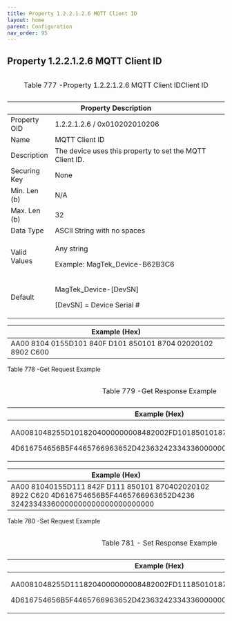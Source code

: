```yaml
---
title: Property 1.2.2.1.2.6 MQTT Client ID
layout: home
parent: Configuration
nav_order: 95
---
```


## Property 1.2.2.1.2.6 MQTT Client ID

<table>
<caption><p>Table 777 -Property 1.2.2.1.2.6 MQTT Client IDClient
ID</p></caption>
<colgroup>
<col style="width: 14%" />
<col style="width: 85%" />
</colgroup>
<thead>
<tr>
<th colspan="2">Property Description</th>
</tr>
</thead>
<tbody>
<tr>
<td>Property OID</td>
<td>1.2.2.1.2.6 / 0x010202010206</td>
</tr>
<tr>
<td>Name</td>
<td>MQTT Client ID</td>
</tr>
<tr>
<td>Description</td>
<td>The device uses this property to set the MQTT Client ID.</td>
</tr>
<tr>
<td>Securing Key</td>
<td>None</td>
</tr>
<tr>
<td>Min. Len (b)</td>
<td>N/A</td>
</tr>
<tr>
<td>Max. Len (b)</td>
<td>32</td>
</tr>
<tr>
<td>Data Type</td>
<td>ASCII String with no spaces</td>
</tr>
<tr>
<td>Valid Values</td>
<td><p>Any string</p>
<p>Example: MagTek_Device-B62B3C6</p></td>
</tr>
<tr>
<td>Default</td>
<td><p>MagTek_Device-[DevSN]</p>
<p>[DevSN] = Device Serial #</p></td>
</tr>
</tbody>
</table>

| Example (Hex)                                               |
|-------------------------------------------------------------|
| AA00 8104 0155D101 840F D101 850101 8704 02020102 8902 C600 |

Table 778 -Get Request Example

<table>
<caption><p>Table 779 -Get Response Example</p></caption>
<colgroup>
<col style="width: 100%" />
</colgroup>
<thead>
<tr>
<th>Example (Hex)</th>
</tr>
</thead>
<tbody>
<tr>
<td><p>AA0081048255D1018204000000008482002FD1018501018704020201028922C620</p>
<p>4D616754656B5F4465766963652D423632423343360000000000000000000000</p></td>
</tr>
</tbody>
</table>

| Example (Hex) |
|----|
| AA00 81040155D111 842F D111 850101 870402020102 8922 C620 4D616754656B5F4465766963652D4236 32423343360000000000000000000000 |

Table 780 -Set Request Example

<table>
<caption><p>Table 781 - Set Response Example</p></caption>
<colgroup>
<col style="width: 100%" />
</colgroup>
<thead>
<tr>
<th>Example (Hex)</th>
</tr>
</thead>
<tbody>
<tr>
<td><p>AA0081048255D1118204000000008482002FD1118501018704020201028922C620</p>
<p>4D616754656B5F4465766963652D423632423343360000000000000000000000</p></td>
</tr>
</tbody>
</table>

##